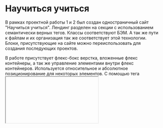 # Научиться учиться  

В рамках проектной работы 1 и 2 был создан одностраничный сайт "Научиться учиться". Лендинг разделен на секции с использованием семантически верных тегов. Классы соответствуют БЭМ. А так же пути к файлам и их организация так же соответствует этой технологии. Блоки, присутствующие на сайте можно переиспользовать для создания последующих проектов.  

В работе присутствует флекс-бокс верстка, вложенные флекс контейнеры, а так же управление элементами внутри флекс контейнеров. Используется относительное и абсолютное позиционирование для некоторых элементов. С помощью тега <iframe> импортированно видео с Ютуда на лендинг. Так же созданы анимация вращения с использованием кейфрейма и трансформация ссылок с помощью свойства transition. 